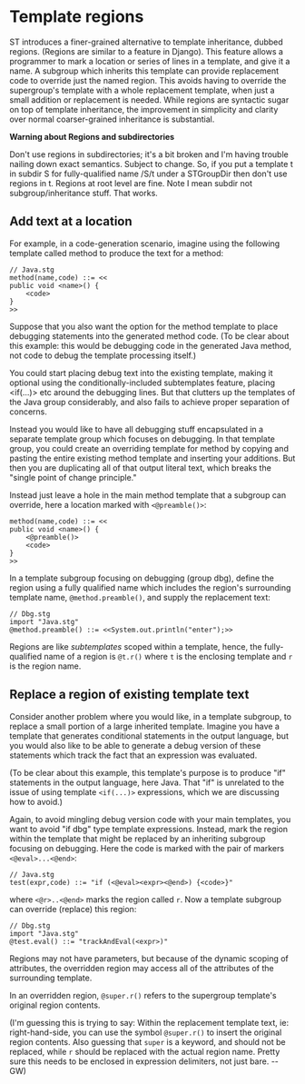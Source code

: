 # Template regions

ST introduces a finer-grained alternative to template inheritance, dubbed regions. (Regions are similar to a feature in Django). This feature allows a programmer to mark a location or series of lines in a template, and give it a name. A subgroup which inherits this template can provide replacement code to override just the named region. This avoids having to override the supergroup's template with a whole replacement template, when just a small addition or replacement is needed. While regions are syntactic sugar on top of template inheritance, the improvement in simplicity and clarity over normal coarser-grained inheritance is substantial.

**Warning about Regions and subdirectories**

Don't use regions in subdirectories; it's a bit broken and I'm having trouble nailing down exact semantics. Subject to change. So, if you put a template t in subdir S for fully-qualified name /S/t under a STGroupDir then don't use regions in t. Regions at root level are fine. Note I mean subdir not subgroup/inheritance stuff. That works.

## Add text at a location

For example, in a code-generation scenario, imagine using the following template called method to produce the text for a method:

```
// Java.stg
method(name,code) ::= <<
public void <name>() {
    <code>
}
>>
```

Suppose that you also want the option for the method template to place debugging statements into the generated method code. (To be clear about this example: this would be debugging code in the generated Java method, not code to debug the template processing itself.)

You could start placing debug text into the existing template, making it optional using the conditionally-included subtemplates feature, placing <if(...)> etc around the debugging lines. But that clutters up the templates of the Java group considerably, and also fails to achieve proper separation of concerns.

Instead you would like to have all debugging stuff encapsulated in a separate template group which focuses on debugging. In that template group, you could create an overriding template for method by copying and pasting the entire existing method template and inserting your additions. But then you are duplicating all of that output literal text, which breaks the "single point of change principle."

Instead just leave a hole in the main method template that a subgroup can override, here a location marked with `<@preamble()>`:

```
method(name,code) ::= <<
public void <name>() {
    <@preamble()>
    <code>
}
>>
```

In a template subgroup focusing on debugging (group dbg), define the region using a fully qualified name which includes the region's surrounding template name, `@method.preamble()`, and supply the replacement text:

```
// Dbg.stg
import "Java.stg"
@method.preamble() ::= <<System.out.println("enter");>>
```

Regions are like *subtemplates* scoped within a template, hence, the fully-qualified name of a region is `@t.r()` where `t` is the enclosing template and `r` is the region name.

## Replace a region of existing template text

Consider another problem where you would like, in a template subgroup, to replace a small portion of a large inherited template. Imagine you have a template that generates conditional statements in the output language, but you would also like to be able to generate a debug version of these statements which track the fact that an expression was evaluated.

(To be clear about this example, this template's purpose is to produce "if" statements in the output language, here Java. That "if" is unrelated to the issue of using template `<if(...)>` expressions, which we are discussing how to avoid.)

Again, to avoid mingling debug version code with your main templates, you want to avoid "if dbg" type template expressions. Instead, mark the region within the template that might be replaced by an inheriting subgroup focusing on debugging. Here the code is marked with the pair of markers `<@eval>...<@end>`:

```
// Java.stg
test(expr,code) ::= "if (<@eval><expr><@end>) {<code>}"
```

where `<@r>..<@end>` marks the region called `r`. Now a template subgroup can override (replace) this region:

```
// Dbg.stg
import "Java.stg"
@test.eval() ::= "trackAndEval(<expr>)"
```

Regions may not have parameters, but because of the dynamic scoping of attributes, the overridden region may access all of the attributes of the surrounding template.

In an overridden region, `@super.r()` refers to the supergroup template's original region contents.

(I'm guessing this is trying to say: Within the replacement template text, ie: right-hand-side, you can use the symbol `@super.r()` to insert the original region contents.  Also guessing that `super` is a keyword, and should not be replaced, while `r` should be replaced with the actual region name. Pretty sure this needs to be enclosed in expression delimiters, not just bare. -- GW)
